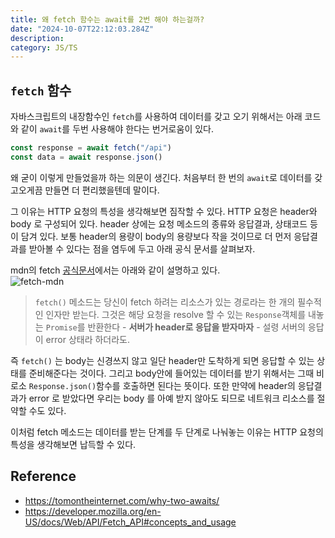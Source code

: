 ```yaml
---
title: 왜 fetch 함수는 await를 2번 해야 하는걸까?
date: "2024-10-07T22:12:03.284Z"
description:
category: JS/TS
---
```


## `fetch` 함수

자바스크립트의 내장함수인 `fetch`를 사용하여 데이터를 갖고 오기 위해서는 아래 코드와 같이 `await`를 두번 사용해야 한다는 번거로움이 있다.

```javascript
const response = await fetch("/api")
const data = await response.json()
```

왜 굳이 이렇게 만들었을까 하는 의문이 생긴다. 처음부터 한 번의 `await`로 데이터를 갖고오게끔 만들면 더 편리했을텐데 말이다.

그 이유는 HTTP 요청의 특성을 생각해보면 짐작할 수 있다. HTTP 요청은 header와 body 로 구성되어 있다. header 상에는 요청 메소드의 종류와 응답결과, 상태코드 등이 담겨 있다. 보통 header의 용량이 body의 용량보다 작을 것이므로 더 먼저 응답결과를 받아볼 수 있다는 점을 염두에 두고 아래 공식 문서를 살펴보자.

mdn의 fetch [공식문서](https://developer.mozilla.org/en-US/docs/Web/API/Fetch_API#concepts_and_usage)에서는 아래와 같이 설명하고 있다.  
![fetch-mdn](https://res.cloudinary.com/dxnnrbhbk/image/upload/v1737983316/blog/assets/fetch-mdn_fqb83d.png)

> `fetch()` 메소드는 당신이 fetch 하려는 리소스가 있는 경로라는 한 개의 필수적인 인자만 받는다. 그것은 해당 요청을 resolve 할 수 있는 `Response`객체를 내놓는 `Promise`를 반환한다 - **서버가 header로 응답을 받자마자** - 설령 서버의 응답이 error 상태라 하더라도.

즉 `fetch()` 는 body는 신경쓰지 않고 일단 header만 도착하게 되면 응답할 수 있는 상태를 준비해준다는 것이다. 그리고 body안에 들어있는 데이터를 받기 위해서는 그때 비로소 `Response.json()`함수를 호출하면 된다는 뜻이다. 또한 만약에 header의 응답결과가 error 로 받았다면 우리는 body 를 아예 받지 않아도 되므로 네트워크 리소스를 절약할 수도 있다.

이처럼 fetch 메소드는 데이터를 받는 단계를 두 단계로 나눠놓는 이유는 HTTP 요청의 특성을 생각해보면 납득할 수 있다.

## Reference

- https://tomontheinternet.com/why-two-awaits/
- https://developer.mozilla.org/en-US/docs/Web/API/Fetch_API#concepts_and_usage
